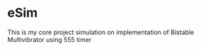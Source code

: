 # eSim
This is my core project simulation on implementation of Bistable Multivibrator using 555 timer
